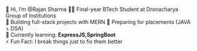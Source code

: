 👋 Hi, I’m @Rajan Sharma 
🧑‍💻 Final-year BTech Student at Dronacharya Group of Institutions  
🚀 Building full-stack projects with MERN 
🎯 Preparing for placements (JAVA + DSA)  
🌱 Currently learning: **ExpressJS,SpringBoot**  
⚡ Fun Fact: I break things just to fix them better
